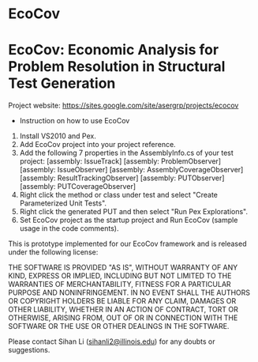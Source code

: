 # EcoCov

EcoCov: Economic Analysis for Problem Resolution in Structural Test Generation
==========================================================================

Project website:
https://sites.google.com/site/asergrp/projects/ecocov


* Instruction on how to use EcoCov

1. Install VS2010 and Pex.
2. Add EcoCov project into your project reference.
3. Add the following 7 properties in the AssemblyInfo.cs of your test project:
[assembly: IssueTrack]
[assembly: ProblemObserver]
[assembly: IssueObserver]
[assembly: AssemblyCoverageObserver]
[assembly: ResultTrackingObserver]
[assembly: PUTObserver]
[assembly: PUTCoverageObserver]
4. Right click the method or class under test and select "Create Parameterized Unit Tests".
5. Right click the generated PUT and then select "Run Pex Explorations".
6. Set EcoCov project as the startup project and Run EcoCov (sample usage in the code comments). 


This is prototype implemented for our EcoCov framework and is released under the following license:

THE SOFTWARE IS PROVIDED "AS IS", WITHOUT WARRANTY OF ANY KIND,
EXPRESS OR IMPLIED, INCLUDING BUT NOT LIMITED TO THE WARRANTIES OF MERCHANTABILITY, FITNESS FOR A PARTICULAR PURPOSE AND
NONINFRINGEMENT. IN NO EVENT SHALL THE AUTHORS OR COPYRIGHT HOLDERS BE LIABLE FOR ANY CLAIM, DAMAGES OR OTHER LIABILITY, WHETHER IN AN ACTION OF CONTRACT, TORT OR OTHERWISE, ARISING FROM, OUT OF OR IN CONNECTION WITH THE SOFTWARE OR THE USE OR OTHER DEALINGS IN THE SOFTWARE.

Please contact Sihan Li (sihanli2@illinois.edu) for any doubts or suggestions.

